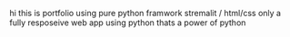 hi this is portfolio using pure python framwork stremalit / html/css only a fully resposeive web app using python thats a power of python
